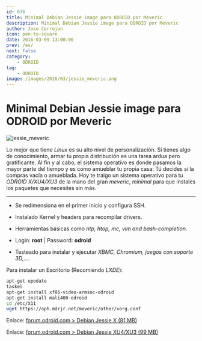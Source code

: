 ```yaml
---
id: 676
title: Minimal Debian Jessie image para ODROID por Meveric
description: Minimal Debian Jessie image para ODROID por Meveric
author: Jose Cerrejon
icon: pen-to-square
date: 2016-03-09 13:00:00
prev: /es/
next: false
category:
    - ODROID
tag:
    - ODROID
image: /images/2016/03/jessie_meveric.png
---
```


# Minimal Debian Jessie image para ODROID por Meveric

![jessie_meveric](/images/2016/03/jessie_meveric.png)

Lo mejor que tiene _Linux_ es su alto nivel de personalización. Si tienes algo de conocimiento, armar tu propia distribución es una tarea ardua pero gratificante. Al fin y al cabo, el sistema operativo es donde pasamos la mayor parte del tiempo y es como amueblar tu propia casa: Tú decides si la compras vacía o amueblada. Hoy te traigo un sistema operativo para tu _ODROID X/XU4/XU3_ de la mano del gran _meveric_, _minimal_ para que instales los paquetes que necesites sin más.

---

-   Se redimensiona en el primer inicio y configura SSH.

-   Instalado Kernel y headers para recompilar drivers.

-   Herramientas básicas como _ntp, htop, mc, vim and bash-completion_.

-   Login: **root** | Password: **odroid**

-   Testeado para instalar y ejecutar _XBMC, Chromium, juegos con soporte 3D,..._.

Para instalar un Escritorio (Recomiendo _LXDE_):

```bash
apt-get upodate
taskel
apt-get install xf86-video-armsoc-odroid
apt-get install mali400-odroid
cd /etc/X11
wget https://oph.mdrjr.net/meveric/other/xorg.conf
```

Enlace: [forum.odroid.com > Debian Jessie X (81 MB)](https://forum.odroid.com/viewtopic.php?f=23&t=19281)

Enlace: [forum.odroid.com > Debian Jessie XU4/XU3 (99 MB)](https://forum.odroid.com/viewtopic.php?f=96&t=17542)

